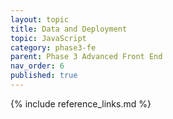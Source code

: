```yaml
---
layout: topic
title: Data and Deployment
topic: JavaScript
category: phase3-fe
parent: Phase 3 Advanced Front End
nav_order: 6
published: true
---
```



{% include reference_links.md %}

